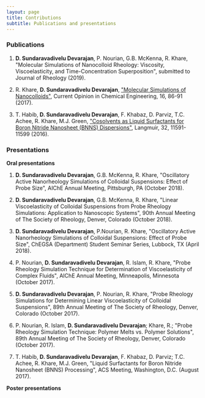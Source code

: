 ```yaml
---
layout: page
title: Contributions
subtitle: Publications and presentations
---
```


### Publications    
1. **D. Sundaravadivelu Devarajan**, P. Nourian, G.B. McKenna, R. Khare, "Molecular Simulations of Nanocolloid Rheology: Viscosity, Viscoelasticity, and Time-Concentration Superposition", submitted to Journal of Rheology (2019).    

2. R. Khare, **D. Sundaravadivelu Devarajan**, ["Molecular Simulations of Nanocolloids"](https://www.sciencedirect.com/science/article/pii/S2211339816300843), Current Opinion in Chemical Engineering, 16, 86-91 (2017).  

3. T. Habib, **D. Sundaravadivelu Devarajan**, F. Khabaz, D. Parviz, T.C. Achee, R. Khare, M.J. Green, ["Cosolvents as Liquid Surfactants for Boron Nitride Nanosheet (BNNS) Dispersions"](https://pubs.acs.org/doi/abs/10.1021/acs.langmuir.6b02611), Langmuir, 32, 11591-11599 (2016).    

### Presentations  
**Oral presentations**    
1. **D. Sundaravadivelu Devarajan**, G.B. McKenna, R. Khare, "Oscillatory Active Nanorheology Simulations of Colloidal Suspensions: Effect of Probe Size", AIChE Annual Meeting, Pittsburgh, PA (October 2018).  

2. **D. Sundaravadivelu Devarajan**, G.B. McKenna, R. Khare, "Linear Viscoelasticity of Colloidal Suspensions from Probe Rheology Simulations: Application to Nanoscopic Systems", 90th Annual Meeting of The Society of Rheology, Denver, Colorado (October 2018).  

3. **D. Sundaravadivelu Devarajan**, P.Nourian, R. Khare, "Oscillatory Active Nanorheology Simulations of Colloidal Suspensions: Effect of Probe Size", ChEGSA (Department) Student Seminar Series, Lubbock, TX (April 2018).  

4. P. Nourian, **D. Sundaravadivelu Devarajan**, R. Islam, R. Khare, "Probe Rheology Simulation Technique for Determination of Viscoelasticity of Complex Fluids", AIChE Annual Meeting, Minneapolis, Minnesota (October 2017).  

5. **D. Sundaravadivelu Devarajan**, P. Nourian, R. Khare, "Probe Rheology Simulations for Determining Linear Viscoelasticity of Colloidal Suspensions", 89th Annual Meeting of The Society of Rheology, Denver, Colorado (October 2017).  

6. P. Nourian, R. Islam, **D. Sundaravadivelu Devarajan**; Khare, R.; "Probe Rheology Simulation Technique: Polymer Melts vs. Polymer Solutions", 89th Annual Meeting of The Society of Rheology, Denver, Colorado (October 2017).  

7. T. Habib, **D. Sundaravadivelu Devarajan**, F. Khabaz, D. Parviz; T.C. Achee, R. Khare, M.J. Green, "Liquid Surfactants for Boron Nitride Nanosheet (BNNS) Processing", ACS Meeting, Washington, D.C. (August 2017).     

**Poster presentations**
